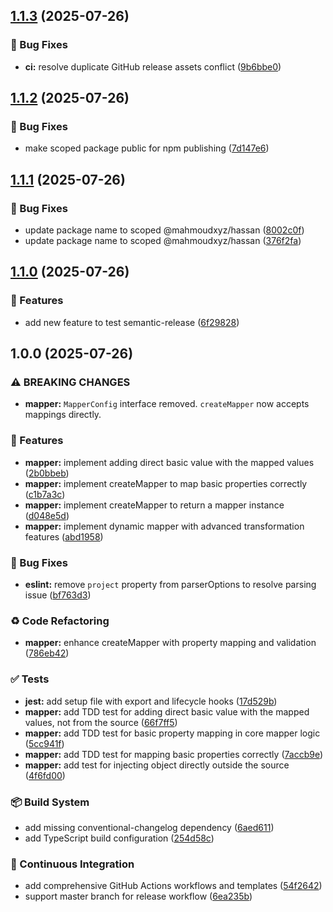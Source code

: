 ## [1.1.3](https://github.com/mahmoudxyz/hassan/compare/v1.1.2...v1.1.3) (2025-07-26)

### 🐛 Bug Fixes

* **ci:** resolve duplicate GitHub release assets conflict ([9b6bbe0](https://github.com/mahmoudxyz/hassan/commit/9b6bbe0d903694ae9e0e7b76bca685143d836e42))

## [1.1.2](https://github.com/mahmoudxyz/hassan/compare/v1.1.1...v1.1.2) (2025-07-26)

### 🐛 Bug Fixes

* make scoped package public for npm publishing ([7d147e6](https://github.com/mahmoudxyz/hassan/commit/7d147e6e216742509b4571fe8f77a925363f43b3))

## [1.1.1](https://github.com/mahmoudxyz/hassan/compare/v1.1.0...v1.1.1) (2025-07-26)

### 🐛 Bug Fixes

* update package name to scoped @mahmoudxyz/hassan ([8002c0f](https://github.com/mahmoudxyz/hassan/commit/8002c0fb7631b6131703db3ccff29f095654d4f9))
* update package name to scoped @mahmoudxyz/hassan ([376f2fa](https://github.com/mahmoudxyz/hassan/commit/376f2fa404407518a5a20066c7e7ecd9a80e0150))

## [1.1.0](https://github.com/mahmoudxyz/hassan/compare/v1.0.0...v1.1.0) (2025-07-26)

### 🚀 Features

* add new feature to test semantic-release ([6f29828](https://github.com/mahmoudxyz/hassan/commit/6f298286a2d8d3a15b31e67eacdd09cb58610313))

## 1.0.0 (2025-07-26)

### ⚠ BREAKING CHANGES

* **mapper:** `MapperConfig` interface removed.
`createMapper` now accepts mappings directly.

### 🚀 Features

* **mapper:** implement adding direct basic value with the mapped values ([2b0bbeb](https://github.com/mahmoudxyz/hassan/commit/2b0bbeba2c2bafb30921089368d7ac3ff7843060))
* **mapper:** implement createMapper to map basic properties correctly ([c1b7a3c](https://github.com/mahmoudxyz/hassan/commit/c1b7a3c9bcbbf5bcd7b515e722da045cf8cddacc))
* **mapper:** implement createMapper to return a mapper instance ([d048e5d](https://github.com/mahmoudxyz/hassan/commit/d048e5d30bff93237960bc1f10221c2274b22443))
* **mapper:** implement dynamic mapper with advanced transformation features ([abd1958](https://github.com/mahmoudxyz/hassan/commit/abd1958824449537d84cb7fa567131f4876f7cfd))

### 🐛 Bug Fixes

* **eslint:** remove `project` property from parserOptions to resolve parsing issue ([bf763d3](https://github.com/mahmoudxyz/hassan/commit/bf763d3a5980502e95bae8cee72b05f9af08d35f))

### ♻️ Code Refactoring

* **mapper:** enhance createMapper with property mapping and validation ([786eb42](https://github.com/mahmoudxyz/hassan/commit/786eb428670f7c6cc4518215a663ac13f16a2d8d))

### ✅ Tests

* **jest:** add setup file with export and lifecycle hooks ([17d529b](https://github.com/mahmoudxyz/hassan/commit/17d529baadefe677b83312c63b02132c0ef05ce5))
* **mapper:** add TDD test for adding direct basic value with the mapped values, not from the source ([66f7ff5](https://github.com/mahmoudxyz/hassan/commit/66f7ff5c59c865efa7d59cb838fdee0dcc742de8))
* **mapper:** add TDD test for basic property mapping in core mapper logic ([5cc941f](https://github.com/mahmoudxyz/hassan/commit/5cc941f637187d1ed06d65357821b5cdba1eb608))
* **mapper:** add TDD test for mapping basic properties correctly ([7accb9e](https://github.com/mahmoudxyz/hassan/commit/7accb9e8a7873f1f366a6aebe1fabb1caa8e0535))
* **mapper:** add test for injecting object directly outside the source ([4f6fd00](https://github.com/mahmoudxyz/hassan/commit/4f6fd00d3112b5af0a32156633a88fb3dcf4b53f))

### 📦 Build System

* add missing conventional-changelog dependency ([6aed611](https://github.com/mahmoudxyz/hassan/commit/6aed61178f2a93dc082f61bf63dca64785d3f210))
* add TypeScript build configuration ([254d58c](https://github.com/mahmoudxyz/hassan/commit/254d58c6f444ef2a2fa2aac2e8451199b8e9c6b8))

### 🔄 Continuous Integration

* add comprehensive GitHub Actions workflows and templates ([54f2642](https://github.com/mahmoudxyz/hassan/commit/54f264253fd5ae57836120b29f7e09d2e7f12c6d))
* support master branch for release workflow ([6ea235b](https://github.com/mahmoudxyz/hassan/commit/6ea235b4e330f2d6b518ab8c9fc56fcb7bae652c))
